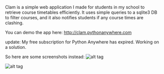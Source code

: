 Clam is a simple web application I made for students in my school to retrieve course timetables efficiently.
It uses simple queries to a sqlite3 DB to filter courses, and it also notifies students if any course times
are clashing.

You can demo the app here: http://clam.pythonanywhere.com

update: My free subscription for Python Anywhere has expired. Working on a solution.

So here are some screenshots instead:
![alt tag](https://drive.google.com/open?id=0Bx35GDVoK8zddnBMaE9kWEdRdXc )


![alt tag](https://drive.google.com/open?id=0Bx35GDVoK8zdaEZwYjNRdF9Wc1k)